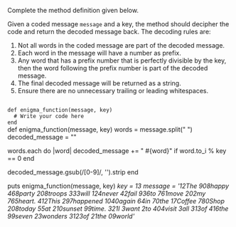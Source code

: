 Complete the method definition given below.

Given a coded message `message` and a key, the method should decipher the code and return the decoded message back. The decoding rules are:

1. Not all words in the coded message are part of the decoded message.
2. Each word in the message will have a number as prefix.
3. Any word that has a prefix number that is perfectly divisible by the key, then the word following the prefix number is part of the decoded message.
4. The final decoded message will be returned as a string.
5. Ensure there are no unnecessary trailing or leading whitespaces.

<codeblock language="ruby" type="exercise" testMode="multipleInput">
<code>
def enigma_function(message, key)
  # Write your code here
end
</code>

<solution>
def enigma_function(message, key)
  words = message.split(" ")
  decoded_message = ""

  words.each do |word|
    decoded_message += " #{word}" if word.to_i % key == 0
  end

  decoded_message.gsub(/[0-9]/, '').strip
end
</solution>

<testcases>
<caller>
puts enigma_function(message, key)
</caller>
<testcase>
<i>
key = 13
message = '12The 908happy 468party 208troops 333will 124never 42fail 936to 761move 202my 765heart. 412This 297happened 1040again 64in 70the 17Coffee 780Shop 208today 55at 210sunset 99time. 321I 3want 2to 404visit 3all 313of 416the 99seven 23wonders 3123of 21the 09world'
</i>
</testcase>
</testcases>
</codeblock>
